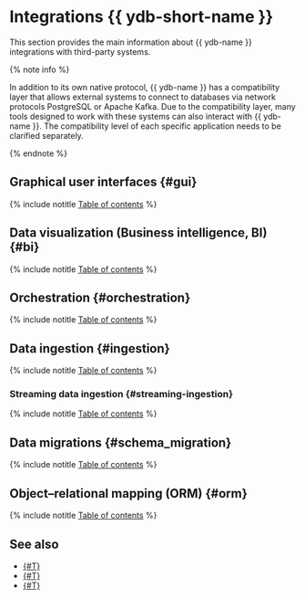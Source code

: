 # Integrations {{ ydb-short-name }}

This section provides the main information about {{ ydb-name }} integrations with third-party systems.

{% note info %}

In addition to its own native protocol, {{ ydb-name }} has a compatibility layer that allows external systems to connect to databases via network protocols PostgreSQL or Apache Kafka. Due to the compatibility layer, many tools designed to work with these systems can also interact with {{ ydb-name }}. The compatibility level of each specific application needs to be clarified separately.

{% endnote %}


## Graphical user interfaces {#gui}

{% include notitle [Table of contents](gui/_includes/toc-table.md) %}

## Data visualization (Business intelligence, BI) {#bi}

{% include notitle [Table of contents](visualization/_includes/toc-table.md) %}

## Orchestration {#orchestration}

{% include notitle [Table of contents](orchestration/_includes/toc-table.md) %}

## Data ingestion {#ingestion}

{% include notitle [Table of contents](ingestion/_includes/toc-table.md) %}

### Streaming data ingestion {#streaming-ingestion}

{% include notitle [Table of contents](ingestion/_includes/toc-table-streaming.md) %}

## Data migrations {#schema_migration}

{% include notitle [Table of contents](migration/_includes/toc-table.md) %}

## Object–relational mapping (ORM) {#orm}

{% include notitle [Table of contents](orm/_includes/toc-table.md) %}

## See also

* [{#T}](../reference/ydb-sdk/index.md)
* [{#T}](../postgresql/intro.md)
* [{#T}](../reference/kafka-api/index.md)
